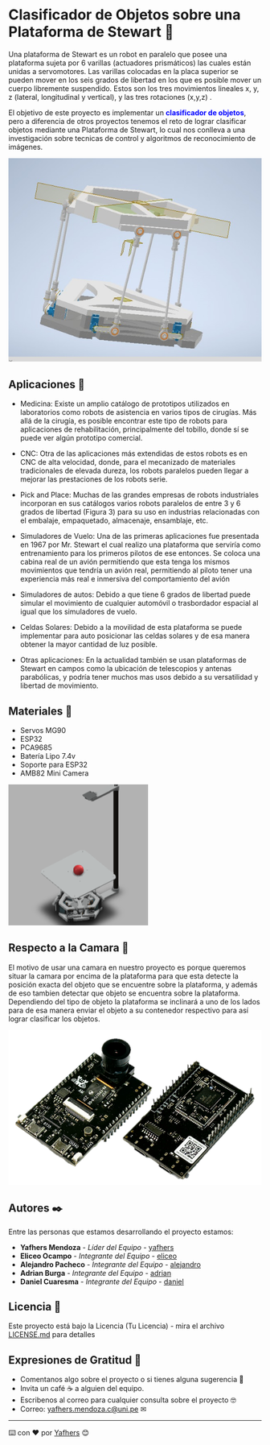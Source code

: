 # Clasificador de Objetos sobre una Plataforma de Stewart 🐲

Una plataforma de Stewart es un robot en paralelo que posee una plataforma sujeta por 6 varillas (actuadores prismáticos) las cuales están unidas a servomotores. Las varillas colocadas en la placa superior se pueden mover en los seis grados de libertad en los que es posible mover un cuerpo libremente suspendido. Estos son los tres movimientos lineales x, y, z (lateral, longitudinal y vertical), y las tres rotaciones (x,y,z) .

El objetivo de este proyecto es implementar un <span style="color:blue; font-weight:bold;">clasificador de objetos</span>, pero a diferencia de otros proyectos tenemos el reto de lograr clasificar objetos mediante una Plataforma de Stewart, lo cual nos conlleva a una investigación sobre tecnicas de control y algoritmos de reconocimiento de imágenes.

![Texto alternativo](https://github.com/Yafhers/Stewart-Platform-FIEE-UNI/blob/main/Stewart%20Platform%20FIEE%20UNI/Images/FirstDesign.png)

## Aplicaciones 🚀

* Medicina: Existe un amplio catálogo de prototipos utilizados en laboratorios como robots de asistencia en varios tipos de cirugías. Más allá de la cirugía, es posible encontrar este tipo de robots para aplicaciones de rehabilitación, principalmente del tobillo, donde sí se puede ver algún prototipo comercial.

* CNC: Otra de las aplicaciones más extendidas de estos robots es en CNC de alta velocidad, donde, para el mecanizado de materiales tradicionales de elevada dureza, los robots paralelos pueden llegar a mejorar las prestaciones de los robots serie.

* Pick and Place: Muchas de las grandes empresas de robots industriales incorporan en sus catálogos varios robots paralelos de entre 3 y 6 grados de libertad (Figura 3) para su uso en industrias relacionadas con el embalaje, empaquetado, almacenaje, ensamblaje, etc.

* Simuladores de Vuelo: Una de las primeras aplicaciones fue presentada en 1967 por Mr. Stewart el cual realizo una plataforma que serviría como entrenamiento para los primeros pilotos de ese entonces. Se coloca una cabina real de un avión permitiendo que esta tenga los mismos movimientos que tendría un avión real, permitiendo al piloto tener una experiencia más real e inmersiva del comportamiento del avión

* Simuladores de autos: Debido a que tiene 6 grados de libertad puede simular el movimiento de cualquier automóvil o trasbordador espacial al igual que los simuladores de vuelo.

* Celdas Solares: Debido a la movilidad de esta plataforma se puede implementar para auto posicionar las celdas solares y de esa manera obtener la mayor cantidad de luz posible.

* Otras aplicaciones: En la actualidad también se usan plataformas de Stewart en campos como la ubicación de telescopios y antenas parabólicas, y podría tener muchos mas usos debido a su versatilidad y libertad de movimiento.

## Materiales 👻

* Servos MG90
* ESP32
* PCA9685
* Batería Lipo 7.4v
* Soporte para ESP32
* AMB82 Mini Camera

![Texto alternativo](https://github.com/Yafhers/Stewart-Platform-FIEE-UNI/blob/main/Stewart%20Platform%20FIEE%20UNI/Images/CameraSupport.png)

## Respecto a la Camara 🎲

El motivo de usar una camara en nuestro proyecto es porque queremos situar la camara por encima de la plataforma para que esta detecte la posición exacta del objeto que se encuentre sobre la plataforma, y además de eso tambien detectar que objeto se encuentra sobre la plataforma. Dependiendo del tipo de objeto la plataforma se inclinará a uno de los lados para de esa manera enviar el objeto a su contenedor respectivo para así lograr clasificar los objetos.

![Texto alternativo](https://github.com/Yafhers/Stewart-Platform-FIEE-UNI/blob/main/Stewart%20Platform%20FIEE%20UNI/Images/AMB82Mini.png)

## Autores ✒️

Entre las personas que estamos desarrollando el proyecto estamos:

* **Yafhers Mendoza** - *Líder del Equipo* - [yafhers](https://www.linkedin.com/in/yafhers-alonso-mendoza-c%C3%A9spedes-793655268/)
* **Eliceo Ocampo** - *Integrante del Equipo* - [eliceo](https://www.linkedin.com/in/ocampo-ccoicca-eliceo-5b42a2221/)
* **Alejandro Pacheco** - *Integrante del Equipo* - [alejandro](#fulanito-de-tal)
* **Adrian Burga** - *Integrante del Equipo* - [adrian](#fulanito-de-tal)
* **Daniel Cuaresma** - *Integrante del Equipo* - [daniel](#fulanito-de-tal)

## Licencia 📄

Este proyecto está bajo la Licencia (Tu Licencia) - mira el archivo [LICENSE.md](LICENSE.md) para detalles

## Expresiones de Gratitud 🎁

* Comentanos algo sobre el proyecto o si tienes alguna sugerencia 📢
* Invita un café ☕ a alguien del equipo. 
* Escribenos al correo para cualquier consulta sobre el proyecto 🤓
* Correo: yafhers.mendoza.c@uni.pe ✉

---
⌨️ con ❤️ por [Yafhers](https://github.com/Yafhers) 😊
